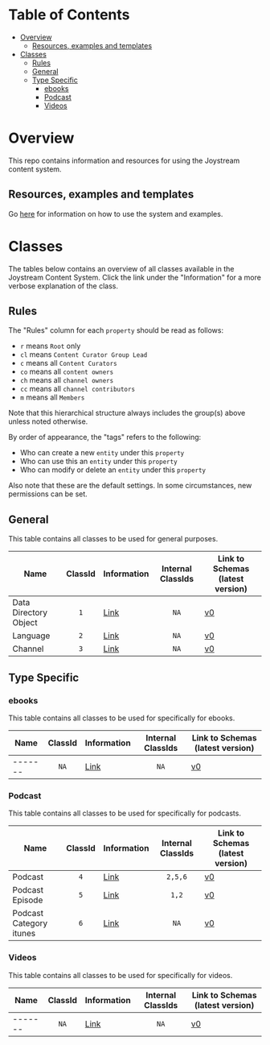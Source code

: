 Table of Contents
=================

<!-- TOC START min:1 max:3 link:true asterisk:false update:true -->
- [Overview](#overview)
  - [Resources, examples and templates](#resources-examples-and-templates)
- [Classes](#classes)
  - [Rules](#rules)
  - [General](#general)
  - [Type Specific](#type-specific)
    - [ebooks](#ebooks)
    - [Podcast](#podcast)
    - [Videos](#videos)
<!-- TOC END -->

# Overview

This repo contains information and resources for using the Joystream content system.

## Resources, examples and templates

Go [here](resources) for information on how to use the system and examples.

# Classes
The tables below contains an overview of all classes available in the Joystream Content System. Click the link under the "Information" for a more verbose explanation of the class.

## Rules

The "Rules" column for each `property` should be read as follows:
- `r` means `Root` only
- `cl` means `Content Curator Group Lead`
- `c` means all `Content Curators`
- `co` means all `content owners`
- `ch` means all `channel owners`
- `cc` means all `channel contributors`
- `m` means all `Members`

Note that this hierarchical structure always includes the group(s) above unless noted otherwise.

By order of appearance, the "tags" refers to the following:
- Who can create a new `entity` under this `property`
- Who can use this an `entity` under this `property`
- Who can modify or delete an `entity` under this `property`

Also note that these are the default settings. In some circumstances, new permissions can be set.

## General

This table contains all classes to be used for general purposes.

|     Name                |ClassId| Information                                         |Internal ClassIds| Link to Schemas (latest version)                     |
|-------------------------|:-----:|-----------------------------------------------------|:---------------:|------------------------------------------------------|
|Data Directory Object    |  `1`  |[Link](classes/general/data-directory-object.md)     |      `NA`       |[v0](schemas/general/data-directory-object.md)        |
|Language                 |  `2`  |[Link](classes/general/language.md)                  |      `NA`       |[v0](schemas/general/language.md)                     |
|Channel                  |  `3`  |[Link](classes/general/channel.md)                   |      `NA`       |[v0](schemas/general/channel.md)                      |

## Type Specific

### ebooks
This table contains all classes to be used for specifically for ebooks.

|     Name                |ClassId| Information                                         |Internal ClassIds| Link to Schemas (latest version)                     |
|-------------------------|:-----:|-----------------------------------------------------|:---------------:|------------------------------------------------------|
|-------                  | `NA`  |[Link](classes/podcast/-------.md)                   |      `NA`       |[v0](schemas/-------/-------.md)                      |

### Podcast

This table contains all classes to be used for specifically for podcasts.

|     Name                |ClassId| Information                                         |Internal ClassIds| Link to Schemas (latest version)                     |
|-------------------------|:-----:|-----------------------------------------------------|:---------------:|------------------------------------------------------|
|Podcast                  |  `4`  |[Link](classes/podcast/podcast.md)                   |    `2,5,6`      |[v0](schemas/podcast/podcast.md)                      |
|Podcast Episode          |  `5`  |[Link](classes/podcast/podcast-episode.md)           |     `1,2`       |[v0](schemas/podcast/podcast-episode.md)              |
|Podcast Category itunes  |  `6`  |[Link](classes/podcast/podcast-category-itunes.md)   |      `NA`       |[v0](schemas/podcast/podcast-category-itunes.md)      |

### Videos
This table contains all classes to be used for specifically for videos.

|     Name                |ClassId| Information                                         |Internal ClassIds| Link to Schemas (latest version)                     |
|-------------------------|:-----:|-----------------------------------------------------|:---------------:|------------------------------------------------------|
|-------                  | `NA`  |[Link](classes/-------/-------.md)                   |      `NA`       |[v0](schemas/-------/-------.md)                      |
